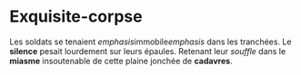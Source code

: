 # Exquisite-corpse
Les soldats se tenaient *emphasis*immobile*emphasis* dans les tranchées. Le **silence** pesait lourdement sur leurs épaules. Retenant leur *souffle* dans le **miasme** insoutenable de cette plaine jonchée de **cadavres**.